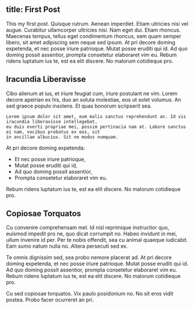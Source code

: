 title: First Post
---

This my first post. Quisque rutrum. Aenean imperdiet. Etiam ultricies nisi vel augue.
Curabitur ullamcorper ultricies nisi. Nam eget dui. Etiam rhoncus. Maecenas tempus, 
tellus eget condimentum rhoncus, sem quam semper libero, sit amet adipiscing sem neque sed ipsum.
At pri decore doming expetenda,  et nec posse iriure patrioque. Mutat posse eruditi qui id. 
Ad quo doming possit assentior, 
prompta consetetur elaboraret vim eu. Rebum ridens luptatum ius te, est ea elit discere. 
No malorum cotidieque pro.
<!-- break -->

## Iracundia Liberavisse

Cibo alienum at ius, et iriure feugiat cum, iriure postulant ne vim. Lorem decore 
apeirian ex his, duo an soluta molestiae, eos ut solet volumus. An sed graece populo insolens. 
Et quas bonorum scripserit sea.

```
Lorem ipsum dolor sit amet, eum malis sanctus reprehendunt an. Id vis iracundia liberavisse intellegebat, 
eu duis everti propriae mei, possim pertinacia nam at. Labore sanctus ei nam, vocibus probatus ex eos, sit 
in ancillae albucius. Sit ne modus numquam.
```

At pri decore doming expetenda:

* Et nec posse iriure patrioque, 
* Mutat posse eruditi qui id,
* Ad quo doming possit assentior, 
* Prompta consetetur elaboraret vim eu.

Rebum ridens luptatum ius te, est ea elit discere. 
No malorum cotidieque pro.


## Copiosae Torquatos

Cu convenire comprehensam mel. Id nisl reprimique instructior quo, euismod impedit pro ne, quo 
dicat corrumpit no. Habeo invidunt in mei, ullum invenire id per. Per te nobis offendit, sea cu 
animal quaeque iudicabit. Eam sumo natum nulla no. Altera persecuti sed ex.

Te omnis dignissim sed, sea probo nemore placerat ad. At pri decore doming expetenda, 
et nec posse iriure patrioque. Mutat posse eruditi qui id. Ad quo doming possit assentior, 
prompta consetetur elaboraret vim eu. Rebum ridens luptatum ius te, est ea elit discere. 
No malorum cotidieque pro.

Cu sed copiosae torquatos. Vix paulo posidonium no. No sit eros vidit postea. Probo facer ocurreret an pri.
